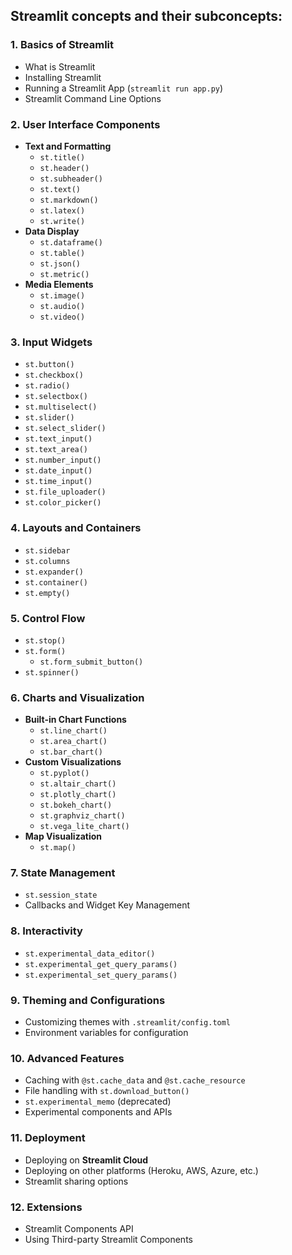 ## **Streamlit** concepts and their subconcepts:  

### 1. **Basics of Streamlit**
   - What is Streamlit
   - Installing Streamlit
   - Running a Streamlit App (`streamlit run app.py`)
   - Streamlit Command Line Options

### 2. **User Interface Components**
   - **Text and Formatting**
     - `st.title()`
     - `st.header()`
     - `st.subheader()`
     - `st.text()`
     - `st.markdown()`
     - `st.latex()`
     - `st.write()`
   - **Data Display**
     - `st.dataframe()`
     - `st.table()`
     - `st.json()`
     - `st.metric()`
   - **Media Elements**
     - `st.image()`
     - `st.audio()`
     - `st.video()`

### 3. **Input Widgets**
   - `st.button()`
   - `st.checkbox()`
   - `st.radio()`
   - `st.selectbox()`
   - `st.multiselect()`
   - `st.slider()`
   - `st.select_slider()`
   - `st.text_input()`
   - `st.text_area()`
   - `st.number_input()`
   - `st.date_input()`
   - `st.time_input()`
   - `st.file_uploader()`
   - `st.color_picker()`

### 4. **Layouts and Containers**
   - `st.sidebar`
   - `st.columns`
   - `st.expander()`
   - `st.container()`
   - `st.empty()`

### 5. **Control Flow**
   - `st.stop()`
   - `st.form()`
     - `st.form_submit_button()`
   - `st.spinner()`

### 6. **Charts and Visualization**
   - **Built-in Chart Functions**
     - `st.line_chart()`
     - `st.area_chart()`
     - `st.bar_chart()`
   - **Custom Visualizations**
     - `st.pyplot()`
     - `st.altair_chart()`
     - `st.plotly_chart()`
     - `st.bokeh_chart()`
     - `st.graphviz_chart()`
     - `st.vega_lite_chart()`
   - **Map Visualization**
     - `st.map()`

### 7. **State Management**
   - `st.session_state`
   - Callbacks and Widget Key Management

### 8. **Interactivity**
   - `st.experimental_data_editor()`
   - `st.experimental_get_query_params()`
   - `st.experimental_set_query_params()`

### 9. **Theming and Configurations**
   - Customizing themes with `.streamlit/config.toml`
   - Environment variables for configuration

### 10. **Advanced Features**
   - Caching with `@st.cache_data` and `@st.cache_resource`
   - File handling with `st.download_button()`
   - `st.experimental_memo` (deprecated)
   - Experimental components and APIs

### 11. **Deployment**
   - Deploying on **Streamlit Cloud**
   - Deploying on other platforms (Heroku, AWS, Azure, etc.)
   - Streamlit sharing options

### 12. **Extensions**
   - Streamlit Components API
   - Using Third-party Streamlit Components  
